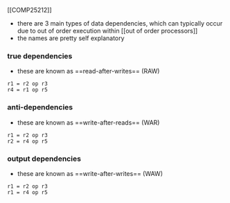 [[COMP25212]]

- there are 3 main types of data dependencies, which can typically occur due to out of order execution within [[out of order processors]]
- the names are pretty self explanatory

### true dependencies
- these are known as ==read-after-writes== (RAW)
```Pug
r1 = r2 op r3
r4 = r1 op r5
```

### anti-dependencies
- these are known as ==write-after-reads== (WAR)
```Pug
r1 = r2 op r3
r2 = r4 op r5
```

### output dependencies
- these are known as ==write-after-writes== (WAW)
```Pug
r1 = r2 op r3
r1 = r4 op r5
```